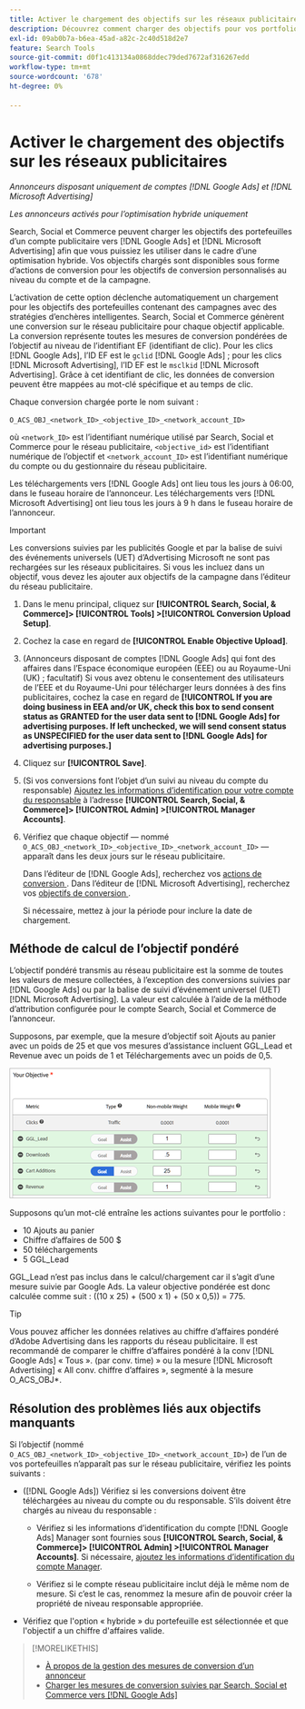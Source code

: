 ```yaml
---
title: Activer le chargement des objectifs sur les réseaux publicitaires
description: Découvrez comment charger des objectifs pour vos portfolios hybrides vers [!DNL Google Ads] et [!DNL Microsoft Advertising].
exl-id: 09ab0b7a-b6ea-45ad-a82c-2c40d518d2e7
feature: Search Tools
source-git-commit: d0f1c413134a0868ddec79ded7672af316267edd
workflow-type: tm+mt
source-wordcount: '678'
ht-degree: 0%

---
```


# Activer le chargement des objectifs sur les réseaux publicitaires

*Annonceurs disposant uniquement de comptes [!DNL Google Ads] et [!DNL Microsoft Advertising]*

*Les annonceurs activés pour l’optimisation hybride uniquement*

Search, Social et Commerce peuvent charger les objectifs des portefeuilles d’un compte publicitaire vers [!DNL Google Ads] et [!DNL Microsoft Advertising] afin que vous puissiez les utiliser dans le cadre d’une optimisation hybride. Vos objectifs chargés sont disponibles sous forme d’actions de conversion pour les objectifs de conversion personnalisés au niveau du compte et de la campagne.

L’activation de cette option déclenche automatiquement un chargement pour les objectifs des portefeuilles contenant des campagnes avec des stratégies d’enchères intelligentes. Search, Social et Commerce génèrent une conversion sur le réseau publicitaire pour chaque objectif applicable. La conversion représente toutes les mesures de conversion pondérées de l’objectif au niveau de l’identifiant EF (identifiant de clic). Pour les clics [!DNL Google Ads], l’ID EF est le `gclid` [!DNL Google Ads] ; pour les clics [!DNL Microsoft Advertising], l’ID EF est le `msclkid` [!DNL Microsoft Advertising]. Grâce à cet identifiant de clic, les données de conversion peuvent être mappées au mot-clé spécifique et au temps de clic.

Chaque conversion chargée porte le nom suivant :

`O_ACS_OBJ_<network_ID>_<objective_ID>_<network_account_ID>`

où `<network_ID>` est l’identifiant numérique utilisé par Search, Social et Commerce pour le réseau publicitaire, `<objective_id>` est l’identifiant numérique de l’objectif et `<network_account_ID>` est l’identifiant numérique du compte ou du gestionnaire du réseau publicitaire.

Les téléchargements vers [!DNL Google Ads] ont lieu tous les jours à 06:00, dans le fuseau horaire de l’annonceur. Les téléchargements vers [!DNL Microsoft Advertising] ont lieu tous les jours à 9 h dans le fuseau horaire de l’annonceur.

>[!IMPORTANT]
>
>Les conversions suivies par les publicités Google et par la balise de suivi des événements universels (UET) d’Advertising Microsoft ne sont pas rechargées sur les réseaux publicitaires. Si vous les incluez dans un objectif, vous devez les ajouter aux objectifs de la campagne dans l’éditeur du réseau publicitaire.

1. Dans le menu principal, cliquez sur **[!UICONTROL Search, Social, & Commerce]> [!UICONTROL Tools] >[!UICONTROL Conversion Upload Setup]**.

1. Cochez la case en regard de **[!UICONTROL Enable Objective Upload]**.

1. (Annonceurs disposant de comptes [!DNL Google Ads] qui font des affaires dans l’Espace économique européen (EEE) ou au Royaume-Uni (UK) ; facultatif) Si vous avez obtenu le consentement des utilisateurs de l’EEE et du Royaume-Uni pour télécharger leurs données à des fins publicitaires, cochez la case en regard de **[!UICONTROL If you are doing business in EEA and/or UK, check this box to send consent status as GRANTED for the user data sent to [!DNL Google Ads] for advertising purposes. If left unchecked, we will send consent status as UNSPECIFIED for the user data sent to [!DNL Google Ads] for advertising purposes.]**

1. Cliquez sur **[!UICONTROL Save]**.

1. (Si vos conversions font l’objet d’un suivi au niveau du compte du responsable) [Ajoutez les informations d’identification pour votre compte du responsable](/help/search-social-commerce/admin/manager-accounts.md) à l’adresse **[!UICONTROL Search, Social, & Commerce]> [!UICONTROL Admin] >[!UICONTROL Manager Accounts]**.

1. Vérifiez que chaque objectif — nommé `O_ACS_OBJ_<network_ID>_<objective_ID>_<network_account_ID>` — apparaît dans les deux jours sur le réseau publicitaire.

   Dans l’éditeur de [!DNL Google Ads], recherchez vos [ actions de conversion ](https://support.google.com/google-ads/answer/11461796). Dans l’éditeur de [!DNL Microsoft Advertising], recherchez vos [ objectifs de conversion ](https://help.ads.microsoft.com/#apex/ads/en/56709).

   Si nécessaire, mettez à jour la période pour inclure la date de chargement.

## Méthode de calcul de l’objectif pondéré

L’objectif pondéré transmis au réseau publicitaire est la somme de toutes les valeurs de mesure collectées, à l’exception des conversions suivies par [!DNL Google Ads] ou par la balise de suivi d’événement universel (UET) [!DNL Microsoft Advertising]. La valeur est calculée à l’aide de la méthode d’attribution configurée pour le compte Search, Social et Commerce de l’annonceur.

Supposons, par exemple, que la mesure d’objectif soit Ajouts au panier avec un poids de 25 et que vos mesures d’assistance incluent GGL_Lead et Revenue avec un poids de 1 et Téléchargements avec un poids de 0,5.

![Exemple d’objectif pondéré](/help/search-social-commerce/assets/objective-example.png "Exemple d’objectif pondéré")

Supposons qu’un mot-clé entraîne les actions suivantes pour le portfolio :

* 10 Ajouts au panier
* Chiffre d’affaires de 500 $
* 50 téléchargements
* 5 GGL_Lead

GGL_Lead n’est pas inclus dans le calcul/chargement car il s’agit d’une mesure suivie par Google Ads. La valeur objective pondérée est donc calculée comme suit : ((10 x 25) + (500 x 1) + (50 x 0,5)) = 775.

>[!TIP]
>
>Vous pouvez afficher les données relatives au chiffre d’affaires pondéré d’Adobe Advertising dans les rapports du réseau publicitaire. Il est recommandé de comparer le chiffre d’affaires pondéré à la conv [!DNL Google Ads] « Tous ». (par conv. time) » ou la mesure [!DNL Microsoft Advertising] « All conv. chiffre d’affaires », segmenté à la mesure O_ACS_OBJ*.<!--clarify -->

## Résolution des problèmes liés aux objectifs manquants

Si l’objectif (nommé `O_ACS_OBJ_<network_ID>_<objective_ID>_<network_account_ID>`) de l’un de vos portefeuilles n’apparaît pas sur le réseau publicitaire, vérifiez les points suivants :

* ([!DNL Google Ads]) Vérifiez si les conversions doivent être téléchargées au niveau du compte ou du responsable. S’ils doivent être chargés au niveau du responsable :

   * Vérifiez si les informations d’identification du compte [!DNL Google Ads] Manager sont fournies sous **[!UICONTROL Search, Social, & Commerce]> [!UICONTROL Admin] >[!UICONTROL Manager Accounts]**. Si nécessaire, [ajoutez les informations d’identification du compte Manager](/help/search-social-commerce/admin/manager-accounts.md).

   * Vérifiez si le compte réseau publicitaire inclut déjà le même nom de mesure. Si c’est le cas, renommez la mesure afin de pouvoir créer la propriété de niveau responsable appropriée.

* Vérifiez que l&#39;option « hybride » du portefeuille est sélectionnée et que l&#39;objectif a un chiffre d&#39;affaires valide.

>[!MORELIKETHIS]
>
>* [À propos de la gestion des mesures de conversion d’un annonceur](/help/search-social-commerce/admin/conversion-metrics/conversion-metric-about.md)
>* [Charger les mesures de conversion suivies par Search, Social et Commerce vers [!DNL Google Ads]](conversion-metrics-upload-to-google.md)
